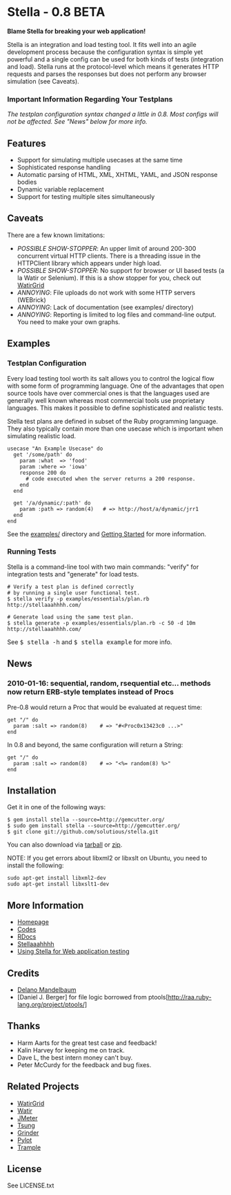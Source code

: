 # Stella - 0.8 BETA

**Blame Stella for breaking your web application!**

Stella is an integration and load testing tool. It fits well into an agile development process because the configuration syntax is simple yet powerful and a single config can be used for both kinds of tests (integration and load). Stella runs at the protocol-level which means it generates HTTP requests and parses the responses but does not perform any browser simulation (see Caveats).

### Important Information Regarding Your Testplans

*The testplan configuration syntax changed a little in 0.8. Most configs will not be affected. See "News" below for more info.*

## Features

* Support for simulating multiple usecases at the same time
* Sophisticated response handling 
* Automatic parsing of HTML, XML, XHTML, YAML, and JSON response bodies
* Dynamic variable replacement 
* Support for testing multiple sites simultaneously


## Caveats

There are a few known limitations:

* *POSSIBLE SHOW-STOPPER*: An upper limit of around 200-300 concurrent virtual HTTP clients. There is a threading issue in the HTTPClient library which appears under high load. 
* *POSSIBLE SHOW-STOPPER*: No support for browser or UI based tests (a la Watir or Selenium). If this is a show stopper for you, check out [WatirGrid](http://github.com/90kts/watirgrid)
* *ANNOYING*: File uploads do not work with some HTTP servers (WEBrick)
* *ANNOYING*: Lack of documentation (see examples/ directory)
* *ANNOYING*: Reporting is limited to log files and command-line output. You need to make your own graphs. 


## Examples


### Testplan Configuration

Every load testing tool worth its salt allows you to control the logical flow with some form of programming language. One of the advantages that open source tools have over commercial ones is that the languages used are generally well known whereas most commercial tools use proprietary languages. This makes it possible to define sophisticated and realistic tests.

Stella test plans are defined in subset of the Ruby programming language. They also typically contain more than one usecase which is important when simulating realistic load. 

    usecase "An Example Usecase" do
      get '/some/path' do
        param :what  => 'food'
        param :where => 'iowa'
        response 200 do
          # code executed when the server returns a 200 response. 
        end
      end
      
      get '/a/dynamic/:path' do    
        param :path => random(4)   # => http://host/a/dynamic/jrr1
      end
    end
    
    
See the [examples/](http://github.com/solutious/stella/tree/0.8/examples/) directory and [Getting Started](http://solutious.com/projects/stella/getting-started/) for more information. 


### Running Tests

Stella is a command-line tool with two main commands: "verify" for integration tests and "generate" for load tests. 

    # Verify a test plan is defined correctly
    # by running a single user functional test.
    $ stella verify -p examples/essentials/plan.rb http://stellaaahhhh.com/
    
    # Generate load using the same test plan. 
    $ stella generate -p examples/essentials/plan.rb -c 50 -d 10m http://stellaaahhhh.com/
    

See <tt>$ stella -h</tt> and <tt>$ stella example</tt> for more info. 

## News

### 2010-01-16: sequential, random, rsequential etc... methods now return ERB-style templates instead of Procs

Pre-0.8 would return a Proc that would be evaluated at request time:

    get "/" do
      param :salt => random(8)    # => "#<Proc0x13423c0 ...>"
    end
    
In 0.8 and beyond, the same configuration will return a String:

    get "/" do
      param :salt => random(8)    # => "<%= random(8) %>"
    end

## Installation

Get it in one of the following ways:
     
    $ gem install stella --source=http://gemcutter.org/
    $ sudo gem install stella --source=http://gemcutter.org/
    $ git clone git://github.com/solutious/stella.git

You can also download via [tarball](http://github.com/solutious/stella/tarball/latest) or [zip](http://github.com/solutious/stella/zipball/latest). 

NOTE: If you get errors about libxml2 or libxslt on Ubuntu, you need to install the following:

    sudo apt-get install libxml2-dev
    sudo apt-get install libxslt1-dev


## More Information

* [Homepage](http://solutious.com/projects/stella)
* [Codes](http://github.com/solutious/stella)
* [RDocs](http://solutious.com/stella)
* [Stellaaahhhh](http://stellaaahhhh.com)
* [Using Stella for Web application testing](http://searchsoftwarequality.techtarget.com/tip/0,289483,sid92_gci1510488,00.html)


## Credits

* [Delano Mandelbaum](http://solutious.com)
* [Daniel J. Berger] for file logic borrowed from ptools[http://raa.ruby-lang.org/project/ptools/]


## Thanks 

* Harm Aarts for the great test case and feedback!
* Kalin Harvey for keeping me on track.
* Dave L, the best intern money can't buy. 
* Peter McCurdy for the feedback and bug fixes. 


## Related Projects

* [WatirGrid](http://github.com/90kts/watirgrid)
* [Watir](http://watir.com/)
* [JMeter](http://jakarta.apache.org/jmeter/)
* [Tsung](http://tsung.erlang-projects.org/)
* [Grinder](http://grinder.sourceforge.net/)
* [Pylot](http://www.pylot.org/)
* [Trample](http://github.com/jamesgolick/trample)

## License

See LICENSE.txt
